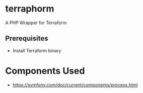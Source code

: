 # terraphorm
A PHP Wrapper for Terraform

## Prerequisites

- Install Terraform binary




# Components Used

- https://symfony.com/doc/current/components/process.html